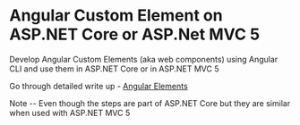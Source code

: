 # Angular Custom Element on ASP.NET Core or ASP.Net MVC 5
Develop Angular Custom Elements (aka web components) using Angular CLI and use them in ASP.NET Core or in ASP.NET MVC 5

Go through detailed write up - [Angular Elements](https://mithunvp.com/using-angular-elements-asp-net-core-angular-cli-visual-studio/)

Note -- Even though the steps are part of ASP.NET Core but they are similar when used with ASP.NET MVC 5
